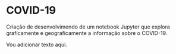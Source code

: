 # COVID-19

Criação de desenvolvimendo de um notebook Jupyter que explora graficamente e geograficamente a informação sobre o COVID-19.

Vou adicionar texto aqui.
